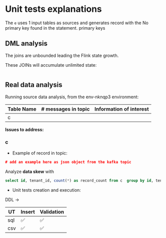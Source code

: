 # Unit tests explanations

The `e` uses 1 input tables as sources and generates record with the No primary key found in the statement. primary keys

## DML analysis


The joins are unbounded leading the Flink state growth.

These JOINs will accumulate unlimited state:
```sql

```


## Real data analysis

Running source data analysis, from the env-nknqp3 environment:

| Table Name | # messages in topic | Information of interest |
|------------|------------|--------------|
| c |  |  |


**Issues to address:**



### c

* Example of record in topic:

```json
# add an example here as json object from the kafka topic
```

Analyze **data skew** with

```sql
select id, tenant_id, count(*) as record_count from c  group by id, tenant_id
```

* Unit tests creation and execution:

DDL -> 

| UT |   Insert | Validation |
| --- | --- | --- |
| sql | ✅ | ✅  |
| csv | ✅ | ✅  |

